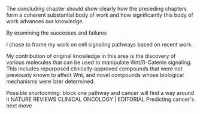 The concluding chapter should show clearly how the preceding chapters form 
a coherent substantial body of work and how significantly this body of work advances our knowledge.

By examining the successes and failures 

I chose to frame my work on cell signaling pathways based on recent work.

My contribution of original knowledge in this area is the discovery of various molecules that can be used to manipulate Wnt/ß-Catenin signaling. This includes repurposed clinically-approved compounds that were not previously known to affect Wnt, and novel compounds whose biological mechanisms were later determined. 


Possible shortcoming: block one pathway and cancer will find a way around it
NATURE REVIEWS CLINICAL ONCOLOGY | EDITORIAL
Predicting cancer's next move